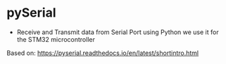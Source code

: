 # pySerial

- Receive and Transmit data from Serial Port using Python we use it for the STM32 microcontroller

Based on: https://pyserial.readthedocs.io/en/latest/shortintro.html

